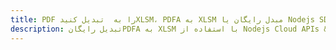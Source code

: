 ---title: PDF را به  تبدیل کنیدXLSM، PDFA به XLSM مبدل رایگان یا Nodejs SDKdescription: تبدیل رایگانPDFA به XLSM با استفاده از Nodejs Cloud APIs & SDK همچنین اسناد PDF را در Cloud ایجاد، ویرایش و رندر کنید.---